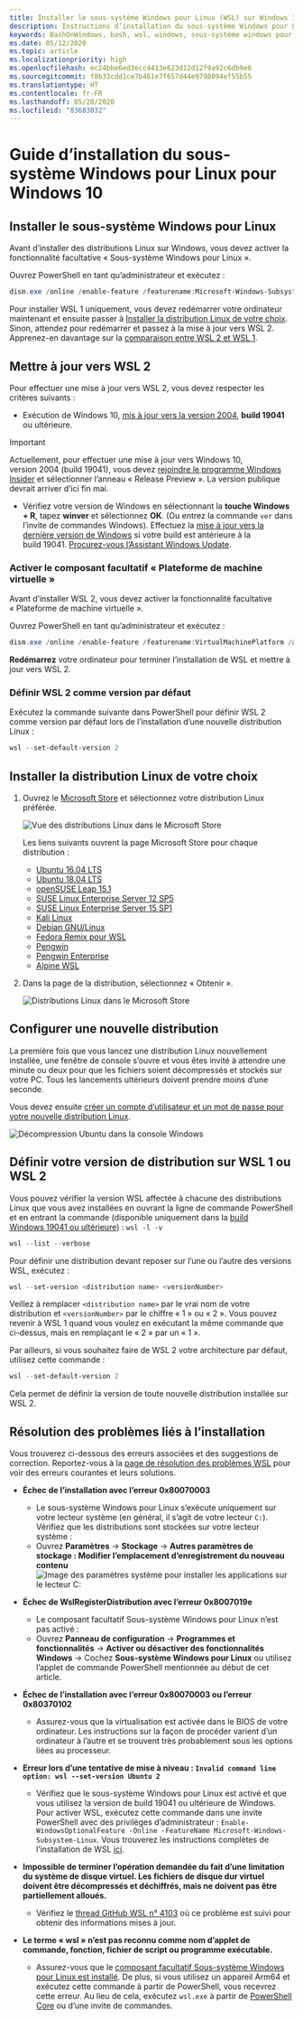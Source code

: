 ```yaml
---
title: Installer le sous-système Windows pour Linux (WSL) sur Windows 10
description: Instructions d’installation du sous-système Windows pour Linux sur Windows 10.
keywords: BashOnWindows, bash, wsl, windows, sous-système windows pour linux, sous-système windows, ubuntu, debian, suse, windows 10, installer, activer, WSL2, version 2
ms.date: 05/12/2020
ms.topic: article
ms.localizationpriority: high
ms.openlocfilehash: ec24bbe6ed3ecc4413e623d12d12f9a92c6db9e6
ms.sourcegitcommit: f0b33cdd1ce7b461e7f657d44e9798094ef55b55
ms.translationtype: HT
ms.contentlocale: fr-FR
ms.lasthandoff: 05/20/2020
ms.locfileid: "83683032"
---
```

# <a name="windows-subsystem-for-linux-installation-guide-for-windows-10"></a>Guide d’installation du sous-système Windows pour Linux pour Windows 10

## <a name="install-the-windows-subsystem-for-linux"></a>Installer le sous-système Windows pour Linux

Avant d’installer des distributions Linux sur Windows, vous devez activer la fonctionnalité facultative « Sous-système Windows pour Linux ».

Ouvrez PowerShell en tant qu’administrateur et exécutez :

```powershell
dism.exe /online /enable-feature /featurename:Microsoft-Windows-Subsystem-Linux /all /norestart
```

Pour installer WSL 1 uniquement, vous devez redémarrer votre ordinateur maintenant et ensuite passer à [Installer la distribution Linux de votre choix](./install-win10.md#install-your-linux-distribution-of-choice). Sinon, attendez pour redémarrer et passez à la mise à jour vers WSL 2. Apprenez-en davantage sur la [comparaison entre WSL 2 et WSL 1](./compare-versions.md).

## <a name="update-to-wsl-2"></a>Mettre à jour vers WSL 2

Pour effectuer une mise à jour vers WSL 2, vous devez respecter les critères suivants :

- Exécution de Windows 10, [mis à jour vers la version 2004](ms-settings:windowsupdate), **build 19041** ou ultérieure.

> [!IMPORTANT]
> Actuellement, pour effectuer une mise à jour vers Windows 10, version 2004 (build 19041), vous devez [rejoindre le programme Windows Insider](https://insider.windows.com/insidersigninboth/) et sélectionner l’anneau « Release Preview ». La version publique devrait arriver d’ici fin mai.

- Vérifiez votre version de Windows en sélectionnant la **touche Windows + R**, tapez **winver** et sélectionnez **OK**. (Ou entrez la commande `ver` dans l’invite de commandes Windows). Effectuez la [mise à jour vers la dernière version de Windows](ms-settings:windowsupdate) si votre build est antérieure à la build 19041. [Procurez-vous l’Assistant Windows Update](https://www.microsoft.com/software-download/windows10).

### <a name="enable-the-virtual-machine-platform-optional-component"></a>Activer le composant facultatif « Plateforme de machine virtuelle »

Avant d’installer WSL 2, vous devez activer la fonctionnalité facultative « Plateforme de machine virtuelle ».

Ouvrez PowerShell en tant qu’administrateur et exécutez :

```powershell
dism.exe /online /enable-feature /featurename:VirtualMachinePlatform /all /norestart
```

**Redémarrez** votre ordinateur pour terminer l’installation de WSL et mettre à jour vers WSL 2.

### <a name="set-wsl-2-as-your-default-version"></a>Définir WSL 2 comme version par défaut

Exécutez la commande suivante dans PowerShell pour définir WSL 2 comme version par défaut lors de l’installation d’une nouvelle distribution Linux :

```powershell
wsl --set-default-version 2
```

## <a name="install-your-linux-distribution-of-choice"></a>Installer la distribution Linux de votre choix

1. Ouvrez le [Microsoft Store](https://aka.ms/wslstore) et sélectionnez votre distribution Linux préférée.

    ![Vue des distributions Linux dans le Microsoft Store](media/store.png)

    Les liens suivants ouvrent la page Microsoft Store pour chaque distribution :

    - [Ubuntu 16.04 LTS](https://www.microsoft.com/store/apps/9pjn388hp8c9)
    - [Ubuntu 18.04 LTS](https://www.microsoft.com/store/apps/9N9TNGVNDL3Q)
    - [openSUSE Leap 15.1](https://www.microsoft.com/store/apps/9NJFZK00FGKV)
    - [SUSE Linux Enterprise Server 12 SP5](https://www.microsoft.com/store/apps/9MZ3D1TRP8T1)
    - [SUSE Linux Enterprise Server 15 SP1](https://www.microsoft.com/store/apps/9PN498VPMF3Z)
    - [Kali Linux](https://www.microsoft.com/store/apps/9PKR34TNCV07)
    - [Debian GNU/Linux](https://www.microsoft.com/store/apps/9MSVKQC78PK6)
    - [Fedora Remix pour WSL](https://www.microsoft.com/store/apps/9n6gdm4k2hnc)
    - [Pengwin](https://www.microsoft.com/store/apps/9NV1GV1PXZ6P)
    - [Pengwin Enterprise](https://www.microsoft.com/store/apps/9N8LP0X93VCP)
    - [Alpine WSL](https://www.microsoft.com/store/apps/9p804crf0395)

2. Dans la page de la distribution, sélectionnez « Obtenir ».

    ![Distributions Linux dans le Microsoft Store](media/UbuntuStore.png)

## <a name="set-up-a-new-distribution"></a>Configurer une nouvelle distribution

La première fois que vous lancez une distribution Linux nouvellement installée, une fenêtre de console s’ouvre et vous êtes invité à attendre une minute ou deux pour que les fichiers soient décompressés et stockés sur votre PC. Tous les lancements ultérieurs doivent prendre moins d’une seconde.

Vous devez ensuite [créer un compte d’utilisateur et un mot de passe pour votre nouvelle distribution Linux](./user-support.md).

![Décompression Ubuntu dans la console Windows](media/UbuntuInstall.png)

## <a name="set-your-distribution-version-to-wsl-1-or-wsl-2"></a>Définir votre version de distribution sur WSL 1 ou WSL 2

Vous pouvez vérifier la version WSL affectée à chacune des distributions Linux que vous avez installées en ouvrant la ligne de commande PowerShell et en entrant la commande (disponible uniquement dans la [build Windows 19041 ou ultérieure](ms-settings:windowsupdate)) : `wsl -l -v`

```powershell
wsl --list --verbose
```

Pour définir une distribution devant reposer sur l’une ou l’autre des versions WSL, exécutez :

```powershell
wsl --set-version <distribution name> <versionNumber>
```

Veillez à remplacer `<distribution name>` par le vrai nom de votre distribution et `<versionNumber>` par le chiffre « 1 » ou « 2 ». Vous pouvez revenir à WSL 1 quand vous voulez en exécutant la même commande que ci-dessus, mais en remplaçant le « 2 » par un « 1 ».

Par ailleurs, si vous souhaitez faire de WSL 2 votre architecture par défaut, utilisez cette commande :

```powershell
wsl --set-default-version 2
```

Cela permet de définir la version de toute nouvelle distribution installée sur WSL 2.

## <a name="troubleshooting-installation"></a>Résolution des problèmes liés à l’installation

Vous trouverez ci-dessous des erreurs associées et des suggestions de correction. Reportez-vous à la [page de résolution des problèmes WSL](troubleshooting.md) pour voir des erreurs courantes et leurs solutions.

- **Échec de l’installation avec l’erreur 0x80070003**
  - Le sous-système Windows pour Linux s’exécute uniquement sur votre lecteur système (en général, il s’agit de votre lecteur `C:`). Vérifiez que les distributions sont stockées sur votre lecteur système :  
  - Ouvrez **Paramètres** -> **Stockage** -> **Autres paramètres de stockage : Modifier l’emplacement d’enregistrement du nouveau contenu**
    ![Image des paramètres système pour installer les applications sur le lecteur C:](media/AppStorage.png)

- **Échec de WslRegisterDistribution avec l’erreur 0x8007019e**
  - Le composant facultatif Sous-système Windows pour Linux n’est pas activé :
  - Ouvrez **Panneau de configuration** -> **Programmes et fonctionnalités** -> **Activer ou désactiver des fonctionnalités Windows** -> Cochez **Sous-système Windows pour Linux** ou utilisez l’applet de commande PowerShell mentionnée au début de cet article.

- **Échec de l’installation avec l’erreur 0x80070003 ou l’erreur 0x80370102**
  - Assurez-vous que la virtualisation est activée dans le BIOS de votre ordinateur. Les instructions sur la façon de procéder varient d’un ordinateur à l’autre et se trouvent très probablement sous les options liées au processeur.

- **Erreur lors d’une tentative de mise à niveau : `Invalid command line option: wsl --set-version Ubuntu 2`**
  - Vérifiez que le sous-système Windows pour Linux est activé et que vous utilisez la version de build 19041 ou ultérieure de Windows. Pour activer WSL, exécutez cette commande dans une invite PowerShell avec des privilèges d’administrateur : `Enable-WindowsOptionalFeature -Online -FeatureName Microsoft-Windows-Subsystem-Linux`. Vous trouverez les instructions complètes de l’installation de WSL [ici](./install-win10.md).

- **Impossible de terminer l’opération demandée du fait d’une limitation du système de disque virtuel. Les fichiers de disque dur virtuel doivent être décompressés et déchiffrés, mais ne doivent pas être partiellement alloués.**
  - Vérifiez le [thread GitHub WSL n° 4103](https://github.com/microsoft/WSL/issues/4103) où ce problème est suivi pour obtenir des informations mises à jour.

- **Le terme « wsl » n’est pas reconnu comme nom d’applet de commande, fonction, fichier de script ou programme exécutable.**
  - Assurez-vous que le [composant facultatif Sous-système Windows pour Linux est installé](./install-win10.md#enable-the-virtual-machine-platform-optional-component). De plus, si vous utilisez un appareil Arm64 et exécutez cette commande à partir de PowerShell, vous recevrez cette erreur. Au lieu de cela, exécutez `wsl.exe` à partir de [PowerShell Core](https://docs.microsoft.com/powershell/scripting/install/installing-powershell-core-on-windows?view=powershell-6) ou d’une invite de commandes.
